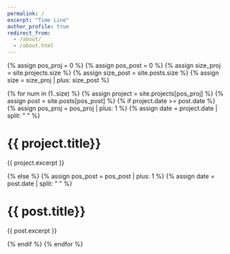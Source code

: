 ```yaml
---
permalink: /
excerpt: "Time Line"
author_profile: true
redirect_from: 
  - /about/
  - /about.html
---
```


<div class="container">
{% assign pos_proj = 0 %}
{% assign pos_post = 0 %}
{% assign size_proj = site.projects.size %}
{% assign size_post = site.posts.size %}
{% assign size = size_proj | plus: size_post %}

{% for num in (1..size) %}
  {% assign project = site.projects[pos_proj] %}
  {% assign post = site.posts[pos_post] %}
  {% if project.date >= post.date %}
    {% assign pos_proj =  pos_proj | plus: 1 %}
    {% assign date = project.date | split: " " %}
    <div class="timeline-item" date-is='{{ date[0] }}'>
      <h1>{{ project.title}}</h1>
      <p>{{ project.excerpt }}</p>
    </div>
  {% else %}
    {% assign pos_post =  pos_post | plus: 1 %}
    {% assign date = post.date | split: " " %}
    <div class="timeline-item" date-is='{{ date[0] }}'>
      <h1>{{ post.title}}</h1>
      <p>{{ post.excerpt }}</p>
    </div>
  {% endif %}
{% endfor %}
</div>
